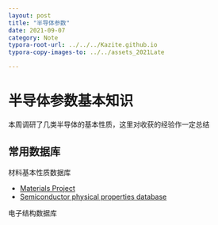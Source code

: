 ```yaml
---
layout: post
title: "半导体参数"
date: 2021-09-07
category: Note
typora-root-url: ../../../Kazite.github.io
typora-copy-images-to: ../../assets_2021Late

---
```


# 半导体参数基本知识

本周调研了几类半导体的基本性质，这里对收获的经验作一定总结

## 常用数据库

材料基本性质数据库

* [Materials Project](https://materialsproject.org/about)
* [Semiconductor physical properties database](http://www.ioffe.ru/SVA/NSM/Semicond/)

电子结构数据库

